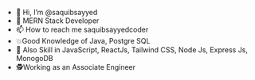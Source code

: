 - 👋 Hi, I’m @saquibsayyed
- 👀 MERN Stack Developer 
- 📫 How to reach me saquibsayyedcoder
- 💥Good Knowledge of Java, Postgre SQL
- 🌵 Also Skill in JavaScript, ReactJs, Tailwind CSS, Node Js, Express Js, MonogoDB
- 🕵️Working as an Associate Engineer 

<!---
saquibsayyedcoder/saquibsayyedcoder is a ✨ special ✨ repository because its `README.md` (this file) appears on your GitHub profile.
You can click the Preview link to take a look at your changes.
--->
